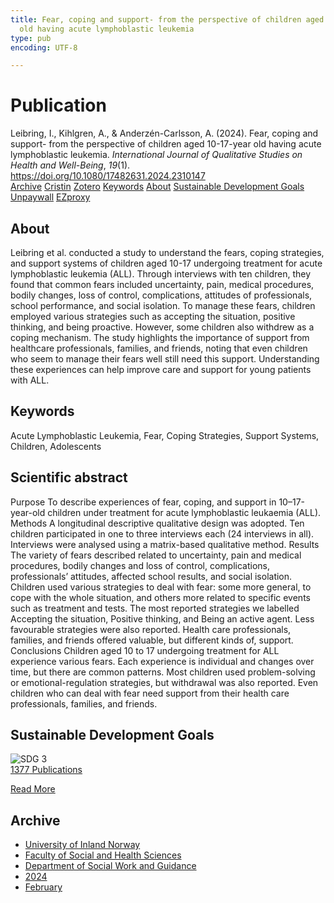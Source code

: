 ```yaml
---
title: Fear, coping and support- from the perspective of children aged 10-17-year
  old having acute lymphoblastic leukemia
type: pub
encoding: UTF-8

---
```

<h1>Publication</h1>
<article id="csl-bib-container-M6MVSSVX" class="csl-bib-container">
  <div class="csl-bib-body"> <div class="csl-entry">Leibring, I., Kihlgren, A., &#38; Anderzén-Carlsson, A. (2024). Fear, coping and support- from the perspective of children aged 10-17-year old having acute lymphoblastic leukemia. <i>International Journal of Qualitative Studies on Health and Well-Being</i>, <i>19</i>(1). <a href="https://doi.org/10.1080/17482631.2024.2310147">https://doi.org/10.1080/17482631.2024.2310147</a></div> </div>
  <div class="csl-bib-buttons">
    <a href="#taxonomy-article-M6MVSSVX" alt="archive" class="csl-bib-button">Archive</a>
    <a href="https://app.cristin.no/results/show.jsf?id=2249555" alt="Cristin" class="csl-bib-button">Cristin</a>
    <a href="http://zotero.org/groups/5881554/items/M6MVSSVX" alt="Zotero" class="csl-bib-button">Zotero</a>
    <a href="#keywords-article-M6MVSSVX" alt="keywords" class="csl-bib-button">Keywords</a>
    <a href="#about-article-M6MVSSVX" alt="about_pub" class="csl-bib-button">About</a>
    <a href="#sdg-article-M6MVSSVX" alt="sdg" class="csl-bib-button">Sustainable Development Goals</a>
    <a href="https://www.tandfonline.com/doi/pdf/10.1080/17482631.2024.2310147?needAccess=true" alt="Unpaywall" class="csl-bib-button">Unpaywall</a>
    <a href="https://www.tandfonline.com/doi/pdf/10.1080/17482631.2024.2310147?needAccess=true" alt="EZproxy" class="csl-bib-button">EZproxy</a>
  </div>
  <div id="csl-bib-meta-container-M6MVSSVX"></div>
</article>
<div id="csl-bib-meta-M6MVSSVX" class="csl-bib-meta">
  <article id="about-article-M6MVSSVX" class="about_pub-article">
    <h1>About</h1>
    Leibring et al. conducted a study to understand the fears, coping strategies, and support systems of children aged 10-17 undergoing treatment for acute lymphoblastic leukemia (ALL). Through interviews with ten children, they found that common fears included uncertainty, pain, medical procedures, bodily changes, loss of control, complications, attitudes of professionals, school performance, and social isolation. To manage these fears, children employed various strategies such as accepting the situation, positive thinking, and being proactive. However, some children also withdrew as a coping mechanism. The study highlights the importance of support from healthcare professionals, families, and friends, noting that even children who seem to manage their fears well still need this support. Understanding these experiences can help improve care and support for young patients with ALL.
  </article>
  <article id="keywords-article-M6MVSSVX" class="keywords-article">
    <h1>Keywords</h1>
    Acute Lymphoblastic Leukemia, Fear, Coping Strategies, Support Systems, Children, Adolescents
  </article>
  <article id="abstract-article-M6MVSSVX" class="abstract-article">
    <h1>Scientific abstract</h1>
    Purpose To describe experiences of fear, coping, and support in 10–17-year-old children under treatment for acute lymphoblastic leukaemia (ALL). Methods A longitudinal descriptive qualitative design was adopted. Ten children participated in one to three interviews each (24 interviews in all). Interviews were analysed using a matrix-based qualitative method. Results The variety of fears described related to uncertainty, pain and medical procedures, bodily changes and loss of control, complications, professionals’ attitudes, affected school results, and social isolation. Children used various strategies to deal with fear: some more general, to cope with the whole situation, and others more related to specific events such as treatment and tests. The most reported strategies we labelled Accepting the situation, Positive thinking, and Being an active agent. Less favourable strategies were also reported. Health care professionals, families, and friends offered valuable, but different kinds of, support. Conclusions Children aged 10 to 17 undergoing treatment for ALL experience various fears. Each experience is individual and changes over time, but there are common patterns. Most children used problem-solving or emotional-regulation strategies, but withdrawal was also reported. Even children who can deal with fear need support from their health care professionals, families, and friends.
  </article>
  <article id="sdg-article-M6MVSSVX" class="sdg-article">
    <h1>Sustainable Development Goals</h1>
    <div class="sdg-container"><div id="sdg3" class="sdg">
        <img src="{{< params subfolder >}}images/sdg/sdg03_en.png" class="image" alt="SDG 3">
        <div class="sdg-overlay">
          <a href="{{< params subfolder >}}en/archive/?sdg=3#archive" class="sdg-publication-count"><span>1377</span> Publications</a>
          <p><a href="https://sdgs.un.org/goals/goal3" class="sdg-read-more">Read More</a></p>
        </div>
      </div></div>
  </article>
  <article id="taxonomy-article-M6MVSSVX" class="taxonomy-article">
    <h1>Archive</h1>
    <ul>
      <li><a href="{{< params subfolder >}}en/archive/?key=3DCRN523">University of Inland Norway</a></li>
      <li><a href="{{< params subfolder >}}en/archive/?key=IDKFS3MX">Faculty of Social and Health Sciences</a></li>
      <li><a href="{{< params subfolder >}}en/archive/?key=CU4VFGCV">Department of Social Work and Guidance</a></li>
      <li><a href="{{< params subfolder >}}en/archive/?key=85HRZ8WX">2024</a></li>
      <li><a href="{{< params subfolder >}}en/archive/?key=HCBY5JY7">February</a></li>
    </ul>
  </article>
</div>
